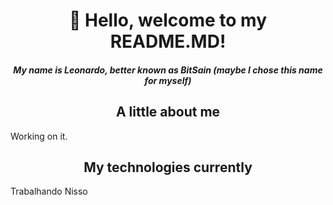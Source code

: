<div class="Start" align="center">
  <h1>
    👋 Hello, welcome to my README.MD!
  </h1>
  <h5>
    My name is Leonardo, better known as BitSain (maybe I chose this name for myself)
  </h5>
</div>

<div class="AboutMe">
  <!-- A little about my Life -->
  <h2 align="center">
    A little about me
  </h2>

  <p align="left">
    Working on it.
  </p>

  <!-- My Technologies -->
  
  <h2 align="center">
    My technologies currently
  </h2>

  <p>
    Trabalhando Nisso
  </p>
</div>
